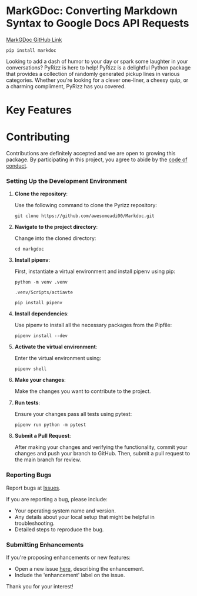 # MarkGDoc: Converting Markdown Syntax to Google Docs API Requests

[MarkGDoc GitHub Link](https://github.com/awesomeadi00/Markdoc)

```
pip install markdoc
```

Looking to add a dash of humor to your day or spark some laughter in your conversations? PyRizz is here to help! PyRizz is a delightful Python package that provides a collection of randomly generated pickup lines in various categories. Whether you're looking for a clever one-liner, a cheesy quip, or a charming compliment, PyRizz has you covered.


# Key Features

 

# Contributing

Contributions are definitely accepted and we are open to growing this package. By participating in this project, you agree to abide by the [code of conduct](https://github.com/eads/generic-code-of-conduct.git).

### Setting Up the Development Environment

1. **Clone the repository**:

    Use the following command to clone the Pyrizz repository:

    ```shell
    git clone https://github.com/awesomeadi00/Markdoc.git
    ```

2. **Navigate to the project directory**:

    Change into the cloned directory:

    ```shell
    cd markgdoc
    ```

3. **Install pipenv**:

    First, instantiate a virtual environment and install pipenv using pip:

    ```shell
    python -m venv .venv

    .venv/Scripts/actiavte
    
    pip install pipenv
    ```

4. **Install dependencies**:

    Use pipenv to install all the necessary packages from the Pipfile:

    ```shell
    pipenv install --dev
    ```

5. **Activate the virtual environment**:

    Enter the virtual environment using:

    ```shell
    pipenv shell
    ```

6. **Make your changes**:

    Make the changes you want to contribute to the project.

7. **Run tests**:

    Ensure your changes pass all tests using pytest:

    ```shell
    pipenv run python -m pytest
    ```

8. **Submit a Pull Request**:

    After making your changes and verifying the functionality, commit your changes and push your branch to GitHub. Then, submit a pull request to the main branch for review.

### Reporting Bugs

Report bugs at [Issues](https://github.com/awesomeadi00/Markdoc/issues).

If you are reporting a bug, please include:

* Your operating system name and version.
* Any details about your local setup that might be helpful in troubleshooting.
* Detailed steps to reproduce the bug.

### Submitting Enhancements

If you're proposing enhancements or new features:

* Open a new issue [here](https://github.com/awesomeadi00/Markdoc/issues), describing the enhancement.
* Include the 'enhancement' label on the issue.

Thank you for your interest!
